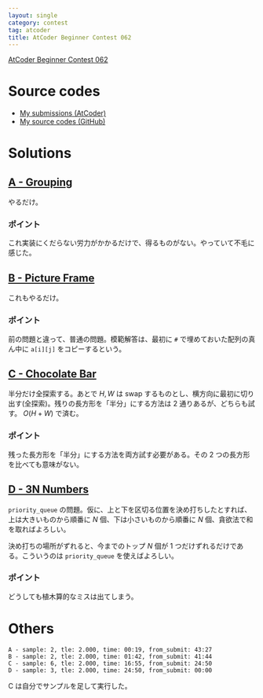 ```yaml
---
layout: single
category: contest
tag: atcoder
title: AtCoder Beginner Contest 062
---
```


[AtCoder Beginner Contest 062](https://atcoder.jp/contests/abc062)

# Source codes

- [My submissions (AtCoder)](https://atcoder.jp/contests/abc062/submissions?f.User=kazunetakahashi)
- [My source codes (GitHub)](https://github.com/kazunetakahashi/atcoder/tree/master/2017/1115_ABC062)

# Solutions

## [A - Grouping](https://atcoder.jp/contests/abc062/tasks/abc062_a)

やるだけ。

### ポイント

これ実装にくだらない労力がかかるだけで、得るものがない。やっていて不毛に感じた。

## [B - Picture Frame](https://atcoder.jp/contests/abc062/tasks/abc062_b)

これもやるだけ。

### ポイント

前の問題と違って、普通の問題。模範解答は、最初に `#` で埋めておいた配列の真ん中に `a[i][j]` をコピーするという。

## [C - Chocolate Bar](https://atcoder.jp/contests/abc062/tasks/arc074_a)

半分だけ全探索する。あとで $H, W$ は swap するものとし、横方向に最初に切り出す(全探索)。残りの長方形を「半分」にする方法は 2 通りあるが、どちらも試す。 $O(H + W)$ で済む。

### ポイント

残った長方形を「半分」にする方法を両方試す必要がある。その 2 つの長方形を比べても意味がない。

## [D - 3N Numbers](https://atcoder.jp/contests/abc062/tasks/arc074_b)

`priority_queue` の問題。仮に、上と下を区切る位置を決め打ちしたとすれば、上は大きいものから順番に $N$ 個、下は小さいものから順番に $N$ 個、貪欲法で和を取ればよろしい。

決め打ちの場所がずれると、今までのトップ $N$ 個が $1$ つだけずれるだけである。こういうのは `priority_queue` を使えばよろしい。

### ポイント

どうしても植木算的なミスは出てしまう。

# Others

```
A - sample: 2, tle: 2.000, time: 00:19, from_submit: 43:27
B - sample: 2, tle: 2.000, time: 01:42, from_submit: 41:44
C - sample: 6, tle: 2.000, time: 16:55, from_submit: 24:50
D - sample: 3, tle: 2.000, time: 24:50, from_submit: 00:00
```

C は自分でサンプルを足して実行した。
